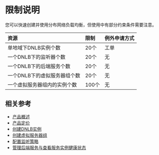 # 限制说明
您可以快速创建并使用分布网络负载均衡，但使用中有部分约束条件需要注意。

| 资源	| 限制	| 例外申请方式 |
| :- | :- | :- |
|单地域下DNLB实例个数	|20个	|工单|
|一个DNLB下的监听器个数	|20个	|无|
|一个DNLB下的后端服务个数	|20个	|无|
|一个DNLB下的虚拟服务器组个数	|20个|	无|
|一个虚拟服务器组内的实例个数	|100个|	无|
## 相关参考
- [产品概述](../Introduction/Product-Overview.md)
- [产品定价](../Pricing/Billing-Overview.md)
- [创建DNLB实例](../Operation-Guide/Create-DNLB-Instance.md)
- [创建虚拟服务器组](../Operation-Guide/TargetGroup-Management.md)
- [配置监听策略](../Operation-Guide/Listener-Management.md)
- [管理后端服务与查看服务实例健康状态](../Operation-Guide/Backend-Management.md)
